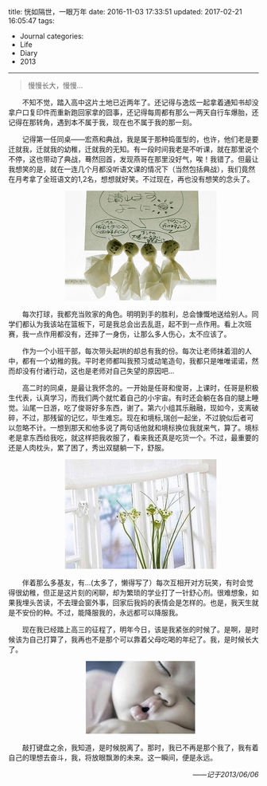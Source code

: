 title: 恍如隔世，一眼万年
date: 2016-11-03 17:33:51
updated: 2017-02-21 16:05:47
tags:
- Journal
categories:
- Life
- Diary
- 2013
---
> 慢慢长大，慢慢...

<div style="text-indent:2em">
<p>不知不觉，踏入高中这片土地已近两年了。还记得与逸炫一起拿着通知书却没拿户口复印件而重新跑回家拿的囧事，还记得每周都有那么一两天自行车爆胎，还记得在那转角，遇到本不属于我，现在也不属于我的那一刻。</p>
<p>记得第一任同桌——宏燕和典战，我是属于那种捣蛋型的，也许，他们老是要迁就我，迁就我的幼稚，迁就我的无知。有一段时间我老是不听课，就在那里说个不停，这也带动了典战，蓦然回首，发现燕哥在那里没好气，唉！我错了。但最让我想笑的是，就在一连几个月都没听语文课的情况下（当然包括典战），我们竟然在月考拿了全班语文的1,2名，想想就好笑。不过现在，再也没有想笑的念头了。</p>

<div align=center>
<img src="../post_img/581b05a9ab644162e100e68f"/>
</div>

<p>每次打球，我都充当败家的角色。明明到手的胜利，总会慷慨地送给别人。同学们都认为我该站在篮板下，可是我总会出去乱逛，起不到一点作用。看上次班赛，我一点作用都没有，还摔了一身伤，让那么多人伤心，太不应该了。</p>
<p>作为一个小班干部，每次带头起哄的却总有我的份。每次让老师抹着泪的人中，都有一个幼稚的我。平时老师都叫我预习或动笔造句，我都只是唯唯诺诺，然而却没有付诸行动，这也是老师对自己失望的原因吧...</p>
<p>高二时的同桌，是最让我怀念的。一开始是任哥和俊哥，上课时，任哥是积极生代表，认真学习，而我们两个就忙着自己的小宇宙。有时还会躺在各自的腿上睡觉。汕尾一日游，吃了俊哥好多东西，谢了。第六小组其乐融融，现如今，支离破碎，不过，那残留的记忆，毕生难忘。现在和境标,瑞创一起坐，不过貌似后者可以忽略不计。一想到那天和他多说了两句话他就和境标换位我就来气，算了。境标老是拿东西给我吃，就这样把我收服了，看来我还真是吃货一个。不过，最重要的还是人肉枕头，累了困了，秀出双腿躺一下，舒服。</p>

<div align=center>
<img src="../post_img/581b05c7ab644164d400e4b9"/>
</div>

<p>伴着那么多基友，有...(太多了，懒得写了）每次互相开对方玩笑，有时会觉得很幼稚，但正是这片刻的闲聊，却为繁琐的学业打了一针舒心剂。很难想象，如果我埋头苦读，不去理会窗外事，回家后我妈的表情会是怎样的。也是，我天生就是不安份的种。不过，能降服我的，永远都可以降服我。</p>
<p>  现在我已经踏上高三的征程了，明年今日，该是我紧张的时候了。是啊，是时候该为自己打算了，我再也不是那个可以靠着父母吃喝的年纪了。我，是时候长大了。</p>

<div align=center>
<img src="../post_img/581b05e1ab644162e100e699"/>
</div>


<p> 敲打键盘之余，我知道，是时候脱离了。那时，我已不再是那个我了，我有着自己的理想去奋斗，我，将放眼飘渺的未来。这一瞬间，便是永远。</p>
</div>

<div style="text-align:right;font-style:italic">
<p>——记于2013/06/06</p>
</div>
